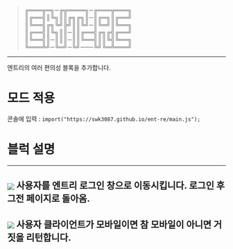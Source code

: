     
> ╔═══╦═╗─╔╦════╗─╔═══╦═══╗    
> ║╔══╣║╚╗║║╔╗╔╗║─║╔═╗║╔══╝    
> ║╚══╣╔╗╚╝╠╝║║╚╝─║╚═╝║╚══╗    
> ║╔══╣║╚╗║║─║║╔══╣╔╗╔╣╔══╝    
> ║╚══╣║─║║║─║║╚══╣║║╚╣╚══╗    
> ╚═══╩╝─╚═╝─╚╝───╚╝╚═╩═══╝    
---------------------------------------   
엔트리의 여러 편의성 블록을 추가합니다.    

# 모드 적용    
콘솔에 입력 : ```import("https://swk3087.github.io/ent-re/main.js"); ```    
    
# 블럭 설명    
---------------------------------------
<img src="https://swk3087.github.io/ent-re/img/block-img_EntryLogiN.png" style="vertical-align:middle;" /> 사용자를 엔트리 로그인 창으로 이동시킵니다. 로그인 후 그전 페이지로 돌아옴.</br>
---------------------------------------
<img src="https://swk3087.github.io/ent-re/img/block-img_IsMobilE.png" style="vertical-align:middle;" /> 사용자 클라이언트가 모바일이면 참 모바일이 아니면 거짓을 리턴합니다.</br>
---------------------------------------
